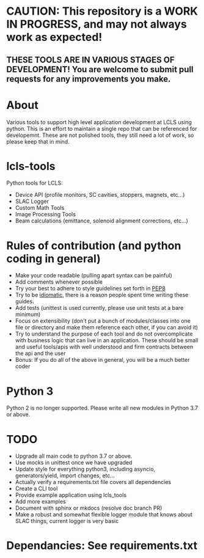 # CAUTION: This repository is a WORK IN PROGRESS, and may not always work as expected! 
## THESE TOOLS ARE IN VARIOUS STAGES OF DEVELOPMENT! You are welcome to submit pull requests for any improvements you make.

# About
Various tools to support high level application development at LCLS using python.  This is an effort to maintain a single repo that can be referenced for developemnt. These are not polished tools, they still need a lot of work, so please keep that in mind.

# lcls-tools
Python tools for LCLS: 
* Device API (profile monitors, SC cavities, stoppers, magnets, etc...)
* SLAC Logger
* Custom Math Tools
* Image Processing Tools
* Beam calculations (emittance, solenoid alignment corrections, etc...)

# Rules of contribution (and python coding in general)
* Make your code readable (pulling apart syntax can be painful)
* Add comments whenever possible
* Try your best to adhere to style guidelines set forth in [PEP8](https://www.python.org/dev/peps/pep-0008/)
* Try to be [idiomatic](https://docs.python-guide.org/writing/style), there is a reason people spent time writing these guides.  
* Add tests (unittest is used currently, please use unit tests at a bare minimum)
* Focus on extensibility (don't put a bunch of modules/classes into one file or directory and make them reference each other, if you can avoid it)
* Try to understand the purpose of each tool and do not overcomplicate with business logic that can live in an application.  These should be small and useful tools/apis with well understood and firm contracts between the api and the user
* Bonus:  If you do all of the above in general, you will be a much better coder

# Python 3
Python 2 is no longer supported. Please write all new modules in Python 3.7 or above. 

# TODO
* Upgrade all main code to python 3.7 or above.
* Use mocks in unittest once we have upgraded
* Update style for everything python3, including asyncio, generators/yield, import changes, etc...
* Actually verify a requirements.txt file covers all dependencies
* Create a CLI tool
* Provide example application using lcls_tools
* Add more examples
* Document with sphinx or mkdocs (resolve doc branch PR)
* Make a robust and somewhat flexible logger module that knows about SLAC things, current logger is very basic

# Dependancies: See requirements.txt
